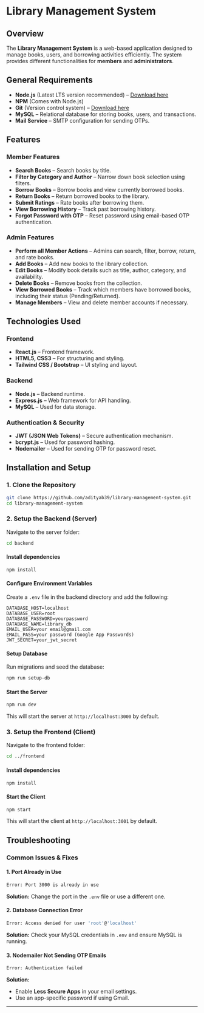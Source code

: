 # Library Management System

## Overview

The **Library Management System** is a web-based application designed to manage books, users, and borrowing activities efficiently. The system provides different functionalities for **members** and **administrators**.

## General Requirements
- **Node.js** (Latest LTS version recommended) – [Download here](https://nodejs.org/)
- **NPM** (Comes with Node.js) 
- **Git** (Version control system) – [Download here](https://git-scm.com/)
- **MySQL** – Relational database for storing books, users, and transactions.
- **Mail Service** – SMTP configuration for sending OTPs.

## Features

### Member Features
- **Search Books** – Search books by title.
- **Filter by Category and Author** – Narrow down book selection using filters.
- **Borrow Books** – Borrow books and view currently borrowed books.
- **Return Books** – Return borrowed books to the library.
- **Submit Ratings** – Rate books after borrowing them.
- **View Borrowing History** – Track past borrowing history.
- **Forgot Password with OTP** – Reset password using email-based OTP authentication.

### Admin Features
- **Perform all Member Actions** – Admins can search, filter, borrow, return, and rate books.
- **Add Books** – Add new books to the library collection.
- **Edit Books** – Modify book details such as title, author, category, and availability.
- **Delete Books** – Remove books from the collection.
- **View Borrowed Books** – Track which members have borrowed books, including their status (Pending/Returned).
- **Manage Members** – View and delete member accounts if necessary.

## Technologies Used

### Frontend
- **React.js** – Frontend framework.
- **HTML5, CSS3** – For structuring and styling.
- **Tailwind CSS / Bootstrap** – UI styling and layout.

### Backend
- **Node.js** – Backend runtime.
- **Express.js** – Web framework for API handling.
- **MySQL**  – Used for data storage.

### Authentication & Security
- **JWT (JSON Web Tokens)** – Secure authentication mechanism.
- **bcrypt.js** – Used for password hashing.
- **Nodemailer** – Used for sending OTP for password reset.

## Installation and Setup

### 1. Clone the Repository

```bash
git clone https://github.com/adityab39/library-management-system.git
cd library-management-system
```

### 2. Setup the Backend (Server)
Navigate to the server folder:

```bash
cd backend
```

#### Install dependencies
```bash
npm install
```

#### Configure Environment Variables
Create a `.env` file in the backend directory and add the following:

```plaintext
DATABASE_HOST=localhost
DATABASE_USER=root
DATABASE_PASSWORD=yourpassword
DATABASE_NAME=library_db
EMAIL_USER=your email@gmail.com
EMAIL_PASS=your password (Google App Passwords)
JWT_SECRET=your_jwt_secret
```

#### Setup Database
Run migrations and seed the database:
```bash
npm run setup-db
```

#### Start the Server
```bash
npm run dev
```
This will start the server at `http://localhost:3000` by default.

### 3. Setup the Frontend (Client)
Navigate to the frontend folder:

```bash
cd ../frontend
```

#### Install dependencies
```bash
npm install
```

#### Start the Client
```bash
npm start
```
This will start the client at `http://localhost:3001` by default.


## Troubleshooting

### Common Issues & Fixes

#### 1. **Port Already in Use**
```bash
Error: Port 3000 is already in use
```
**Solution:**
Change the port in the `.env` file or use a different one.

#### 2. **Database Connection Error**
```bash
Error: Access denied for user 'root'@'localhost'
```
**Solution:**
Check your MySQL credentials in `.env` and ensure MySQL is running.

#### 3. **Nodemailer Not Sending OTP Emails**
```bash
Error: Authentication failed
```
**Solution:**
- Enable **Less Secure Apps** in your email settings.
- Use an app-specific password if using Gmail.

---
